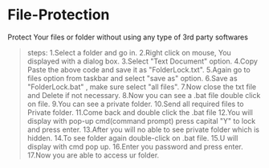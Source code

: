 # File-Protection
Protect Your files or folder without using any type of 3rd party softwares

>steps:
>1.Select a folder and go in.
2.Right click on mouse, You displayed with a dialog box.
3.Select "Text Document" option.
4.Copy Paste the above code and save it as "FolderLock.txt".
5.Again go to files option from taskbar and select "save as" option.
6.Save as "FolderLock.bat" , make sure select "all files".
7.Now close the txt file and Delete if not necessary.
8.Now you can see a .bat file double click on file. 
9.You can see a private folder.
10.Send all required files to Private folder.
11.Come back and double click the .bat file 
12.You will display with pop-up cmd(command prompt) press capital "Y" to lock and press enter.
13.After you will no able to see private folder which is hidden.
14.To see folder again double-click on .bat file.
15.U will display with cmd pop up. 
16.Enter you password and press enter.
17.Now you are able to access ur folder.

